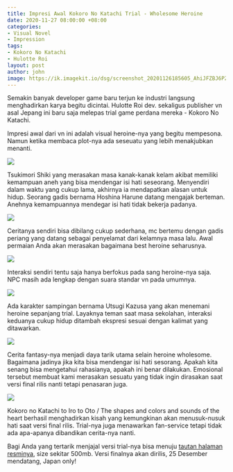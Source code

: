 ```yaml
---
title: Impresi Awal Kokoro No Katachi Trial - Wholesome Heroine
date: 2020-11-27 08:00:00 +08:00
categories:
- Visual Novel
- Impression
tags:
- Kokoro No Katachi
- Hulotte Roi
layout: post
author: john
image: https://ik.imagekit.io/dsg/screenshot_20201126185605_AhiJFZBJ6PZv.jpg
---
```


Semakin banyak developer game baru terjun ke industri langsung menghadirkan karya begitu dicintai. Hulotte Roi dev. sekaligus publisher vn asal Jepang ini baru saja melepas trial game perdana mereka - Kokoro No Katachi.

Impresi awal dari vn ini adalah visual heroine-nya yang begitu mempesona. Namun ketika membaca plot-nya ada seseuatu yang lebih menakjubkan menanti.

![](https://ik.imagekit.io/dsg/screenshot_20201126172426_gGKS8KC23OB.png)

Tsukimori Shiki yang merasakan masa kanak-kanak kelam akibat memiliki kemampuan aneh yang bisa mendengar isi hati seseorang. Menyendiri dalam waktu yang cukup lama, akhirnya ia mendapatkan alasan untuk hidup. Seorang gadis bernama Hoshina Harune datang mengajak berteman. Anehnya kemampuannya mendegar isi hati tidak bekerja padanya.

![](https://ik.imagekit.io/dsg/screenshot_20201126173135_YfxKC6kaV0Hr.jpg)

Ceritanya sendiri bisa dibilang cukup sederhana, mc bertemu dengan gadis periang yang datang sebagai penyelamat dari kelamnya masa lalu. Awal permaian Anda akan merasakan bagaimana best heroine seharusnya.

![](https://ik.imagekit.io/dsg/screenshot_20201126174744_hkwHzQx3bxdO.jpg)

Interaksi sendiri tentu saja hanya berfokus pada sang heroine-nya saja. NPC masih ada lengkap dengan suara standar vn pada umumnya.

![](https://ik.imagekit.io/dsg/screenshot_20201126175038_Yr9F8G54eB8.jpg)

Ada karakter sampingan bernama Utsugi Kazusa yang akan menemani heroine sepanjang trial. Layaknya teman saat masa sekolahan, interaksi keduanya cukup hidup ditambah ekspresi sesuai dengan kalimat yang ditawarkan.

![](https://ik.imagekit.io/dsg/screenshot_20201126183958_rnKnMeYMyup.jpg)

Cerita fantasy-nya menjadi daya tarik utama selain heroine wholesome. Bagaimana jadinya jika kita bisa mendengar isi hati sesorang. Apakah kita senang bisa mengetahui rahasianya, apakah ini benar dilakukan. Emosional tersebut membuat kami merasakan sesuatu yang tidak ingin dirasakan saat versi final rilis nanti tetapi penasaran juga.

![](https://ik.imagekit.io/dsg/screenshot_20201126192249_Cbrq-IZperAI.jpg)

Kokoro no Katachi to Iro to Oto / The shapes and colors and sounds of the heart berhasil menghadirkan kisah yang kemungkinan akan menusuk-nusuk hati saat versi final rilis. Trial-nya juga menawarkan fan-service tetapi tidak ada apa-apanya dibandikan cerita-nya nanti.

Bagi Anda yang tertarik menjajal versi trial-nya bisa menuju [tautan halaman resminya](), size sekitar 500mb. Versi finalnya akan dirilis, 25 Desember mendatang, Japan only!